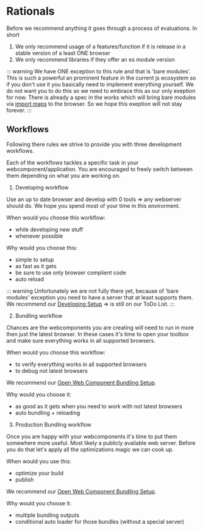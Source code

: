 # Rationals

Before we recommend anything it goes through a process of evaluations.
In short

1. We only recommend usage of a features/function if it is release in a stable version of a least ONE browser
2. We only recommend libraries if they offer an es module version

::: warning
We have ONE exception to this rule and that is 'bare modules'.
This is such a powerful an prominent feature in the current js ecosystem so if you don't use it you basically need to implement everything yourself.
We do not want you to do this so we need to embrace this as our only exeption for now.
There is already a spec in the works which will bring bare modules via [import maps](https://github.com/WICG/import-maps) to the browser.
So we hope this exeption will not stay forever.
:::

## Workflows

Following there rules we strive to provide you with three development workflows.

Each of the workflows tackles a specific task in your webcomponent/application.
You are encouraged to freely switch between them depending on what you are working on.

1. Developing workflow

Use an up to date browser and develop with 0 tools => any webserver should do.
We hope you spend most of your time in this envirorment.

When would you choose this workflow:
- while developing new stuff
- whenever possible

Why would you choose this:
- simple to setup
- as fast as it gets
- be sure to use only browser complient code
- auto reload

::: warning
Unfortunately we are not fully there yet, because of 'bare modules' exception you need to have a server that at least supports them.
We recommend our [Developing Setup](../developing/setup) => is still on our ToDo List.
:::


2. Bundling workflow

Chances are the webcomponents you are creating will need to run in more then just the latest browser.
In these cases it's time to open your toolbox and make sure everything works in all supported browsers.

When would you choose this workflow:
- to verify everything works in all supported browsers
- to debug not latest browsers

We recommend our [Open Web Component Bundling Setup](../bundling).

Why would you choose it:
- as good as it gets when you need to work with not latest browsers
- auto bundling + reloading


3. Production Bundling workflow

Once you are happy with your webcomponents it's time to put them somewhere more useful. 
Most likely a publicly available web server.
Before you do that let's apply all the optimizations magic we can cook up.

When would you use this:
- optimize your build
- publish

We recommend our [Open Web Component Bundling Setup](../bundling).

Why would you choose it:
- multiple bundling outputs
- conditional auto loader for those bundles (without a special server)
